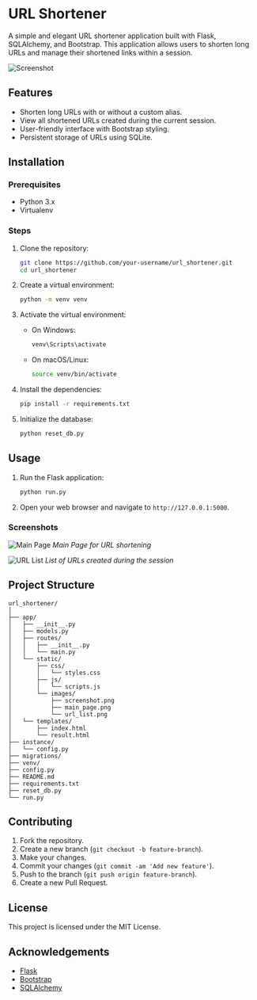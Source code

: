 
# URL Shortener

A simple and elegant URL shortener application built with Flask, SQLAlchemy, and Bootstrap. This application allows users to shorten long URLs and manage their shortened links within a session.

![Screenshot](static/images/screenshot.png)

## Features

- Shorten long URLs with or without a custom alias.
- View all shortened URLs created during the current session.
- User-friendly interface with Bootstrap styling.
- Persistent storage of URLs using SQLite.

## Installation

### Prerequisites

- Python 3.x
- Virtualenv

### Steps

1. Clone the repository:
    ```sh
    git clone https://github.com/your-username/url_shortener.git
    cd url_shortener
    ```

2. Create a virtual environment:
    ```sh
    python -m venv venv
    ```

3. Activate the virtual environment:

    - On Windows:
        ```sh
        venv\Scripts\activate
        ```

    - On macOS/Linux:
        ```sh
        source venv/bin/activate
        ```

4. Install the dependencies:
    ```sh
    pip install -r requirements.txt
    ```

5. Initialize the database:
    ```sh
    python reset_db.py
    ```

## Usage

1. Run the Flask application:
    ```sh
    python run.py
    ```

2. Open your web browser and navigate to `http://127.0.0.1:5000`.

### Screenshots

![Main Page](static/images/main_page.png)
*Main Page for URL shortening*

![URL List](static/images/url_list.png)
*List of URLs created during the session*

## Project Structure

```
url_shortener/
│
├── app/
│   ├── __init__.py
│   ├── models.py
│   ├── routes/
│   │   ├── __init__.py
│   │   └── main.py
│   └── static/
│       ├── css/
│       │   └── styles.css
│       ├── js/
│       │   └── scripts.js
│       └── images/
│           ├── screenshot.png
│           ├── main_page.png
│           └── url_list.png
│   └── templates/
│       ├── index.html
│       └── result.html
├── instance/
│   └── config.py
├── migrations/
├── venv/
├── config.py
├── README.md
├── requirements.txt
├── reset_db.py
└── run.py
```

## Contributing

1. Fork the repository.
2. Create a new branch (`git checkout -b feature-branch`).
3. Make your changes.
4. Commit your changes (`git commit -am 'Add new feature'`).
5. Push to the branch (`git push origin feature-branch`).
6. Create a new Pull Request.

## License

This project is licensed under the MIT License.

## Acknowledgements

- [Flask](https://flask.palletsprojects.com/)
- [Bootstrap](https://getbootstrap.com/)
- [SQLAlchemy](https://www.sqlalchemy.org/)

